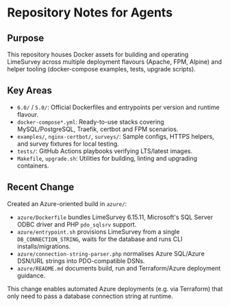 # Repository Notes for Agents

## Purpose
This repository houses Docker assets for building and operating LimeSurvey across multiple deployment flavours (Apache, FPM, Alpine) and helper tooling (docker-compose examples, tests, upgrade scripts).

## Key Areas
- `6.0/` / `5.0/`: Official Dockerfiles and entrypoints per version and runtime flavour.
- `docker-compose*.yml`: Ready-to-use stacks covering MySQL/PostgreSQL, Traefik, certbot and FPM scenarios.
- `examples/`, `nginx-certbot/`, `surveys/`: Sample configs, HTTPS helpers, and survey fixtures for local testing.
- `tests/`: GitHub Actions playbooks verifying LTS/latest images.
- `Makefile`, `upgrade.sh`: Utilities for building, linting and upgrading containers.

## Recent Change
Created an Azure-oriented build in `azure/`:
- `azure/Dockerfile` bundles LimeSurvey 6.15.11, Microsoft's SQL Server ODBC driver and PHP `pdo_sqlsrv` support.
- `azure/entrypoint.sh` provisions LimeSurvey from a single `DB_CONNECTION_STRING`, waits for the database and runs CLI installs/migrations.
- `azure/connection-string-parser.php` normalises Azure SQL/Azure DSN/URL strings into PDO-compatible DSNs.
- `azure/README.md` documents build, run and Terraform/Azure deployment guidance.

This change enables automated Azure deployments (e.g. via Terraform) that only need to pass a database connection string at runtime.
